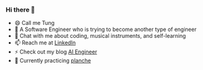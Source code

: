 ### Hi there 👋

- 😄 Call me Tung
- 🔭 A Software Engineer who is trying to become another type of engineer
- 💬 Chat with me about coding, musical instruments, and self-learning
- 📫 Reach me at [LinkedIn](https://www.linkedin.com/in/tungdao17/)
- ⚡ Check out my blog [AI Engineer](https://aiengineer.net/)
- 🌱 Currently practicing [planche](https://en.wikipedia.org/wiki/Planche_(exercise))
